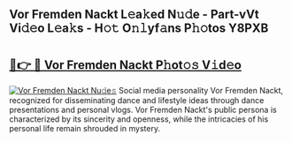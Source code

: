 ## Vor Fremden Nackt L𝚎a𝚔ed N𝚞𝚍e - Part-vVt Vi𝚍𝚎o L𝚎a𝚔s - H𝚘𝚝 O𝚗𝚕yf𝚊ns P𝚑𝚘tos Y8PXB

# <h2><a href="http://kf4g3h.oniu.top/?m=Vor+Fremden+Nackt">🔗👉 🔴 Vor Fremden Nackt P𝚑ot𝚘𝚜 V𝚒d𝚎o</a></h2>

[![Vor Fremden Nackt Nu𝚍e𝚜](https://i.imgur.com/0qMVB7G.gif)](http://kf4g3h.oniu.top/?m=Vor+Fremden+Nackt)
Social media personality Vor Fremden Nackt, recognized for disseminating dance and lifestyle ideas through dance presentations and personal vlogs. Vor Fremden Nackt's public persona is characterized by its sincerity and openness, while the intricacies of his personal life remain shrouded in mystery.  
